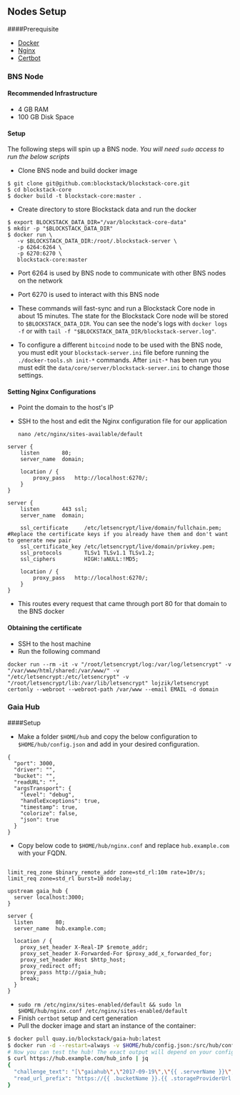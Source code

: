 ## Nodes Setup

####Prerequisite

* [Docker](https://www.digitalocean.com/community/tutorials/how-to-install-and-use-docker-on-ubuntu-16-04)
* [Nginx](https://www.digitalocean.com/community/tutorials/how-to-install-nginx-on-ubuntu-16-04) 
* [Certbot](https://www.digitalocean.com/community/tutorials/how-to-secure-nginx-with-let-s-encrypt-on-ubuntu-16-04)

### BNS Node

#### Recommended Infrastructure 
- 4 GB RAM
- 100 GB Disk Space

#### Setup
The following steps will spin up a BNS node.
_You will need `sudo` access to run the below scripts_
* Clone BNS node and build docker image
```shell
$ git clone git@github.com:blockstack/blockstack-core.git
$ cd blockstack-core
$ docker build -t blockstack-core:master .
```
* Create directory to store Blockstack data and run the docker
```
$ export BLOCKSTACK_DATA_DIR="/var/blockstack-core-data"
$ mkdir -p "$BLOCKSTACK_DATA_DIR"
$ docker run \
   -v $BLOCKSTACK_DATA_DIR:/root/.blockstack-server \
   -p 6264:6264 \  
   -p 6270:6270 \
   blockstack-core:master
```
* Port 6264 is used by BNS node to communicate with other BNS nodes on the network
* Port 6270 is used to interact with this BNS node  

* These commands will fast-sync and run a Blockstack Core node in about 15
minutes.  The state for the Blockstack Core node will be stored to
`$BLOCKSTACK_DATA_DIR`.  You can see the node's logs with `docker logs -f` or with
`tail -f "$BLOCKSTACK_DATA_DIR/blockstack-server.log"`.

* To configure a different `bitcoind` node to be used with the BNS node, you must edit your `blockstack-server.ini` file before running the `./docker-tools.sh init-*` commands. After `init-*` has been run you must edit the `data/core/server/blockstack-server.ini` to change those settings.

#### Setting Nginx Configurations
* Point the domain to the host's IP
* SSH to the host and edit the Nginx configuration file for our application

    `nano /etc/nginx/sites-available/default`
    

````
server {
    listen       80;
    server_name  domain;

    location / {
        proxy_pass   http://localhost:6270/;
    }
}

server {
    listen       443 ssl;
    server_name  domain;

    ssl_certificate     /etc/letsencrypt/live/domain/fullchain.pem; #Replace the certificate keys if you already have them and don't want to generate new pair 
    ssl_certificate_key /etc/letsencrypt/live/domain/privkey.pem;
    ssl_protocols       TLSv1 TLSv1.1 TLSv1.2;
    ssl_ciphers         HIGH:!aNULL:!MD5;

    location / {
        proxy_pass   http://localhost:6270/;
    }
}
````
* This routes every request that came through port 80 for that domain to the BNS docker

#### Obtaining the certificate

* SSH to the host machine 
* Run the following command
````
docker run --rm -it -v "/root/letsencrypt/log:/var/log/letsencrypt" -v "/var/www/html/shared:/var/www/" -v "/etc/letsencrypt:/etc/letsencrypt" -v "/root/letsencrypt/lib:/var/lib/letsencrypt" lojzik/letsencrypt certonly --webroot --webroot-path /var/www --email EMAIL -d domain
```` 

### Gaia Hub 

####Setup

* Make a folder `$HOME/hub` and copy the below configuration to `$HOME/hub/config.json` and add in your desired configuration. 
````
{
  "port": 3000,
  "driver": "",
  "bucket": "",
  "readURL": "",
  "argsTransport": {
    "level": "debug",
    "handleExceptions": true,
    "timestamp": true,
    "colorize": false,
    "json": true
  }
}
````
* Copy below code to `$HOME/hub/nginx.conf` and replace `hub.example.com` with your FQDN.

````
  
limit_req_zone $binary_remote_addr zone=std_rl:10m rate=10r/s;
limit_req zone=std_rl burst=10 nodelay;

upstream gaia_hub {
  server localhost:3000;
}

server {
  listen       80;
  server_name  hub.example.com;

  location / {
    proxy_set_header X-Real-IP $remote_addr;
    proxy_set_header X-Forwarded-For $proxy_add_x_forwarded_for;
    proxy_set_header Host $http_host;
    proxy_redirect off;
    proxy_pass http://gaia_hub;
    break;
  }
}
````

- `sudo rm /etc/nginx/sites-enabled/default && sudo ln $HOME/hub/nginx.conf /etc/nginx/sites-enabled/default`
- Finish `certbot` setup and cert generation
- Pull the docker image and start an instance of the container:

```bash
$ docker pull quay.io/blockstack/gaia-hub:latest
$ docker run -d --restart=always -v $HOME/hub/config.json:/src/hub/config.json -p 3000:3000 -e CONFIG_PATH=/src/hub/config.json quay.io/blockstack/gaia-hub:latest
# Now you can test the hub! The exact output will depend on your configuration
$ curl https://hub.example.com/hub_info | jq
{
  "challenge_text": "[\"gaiahub\",\"2017-09-19\",\"{{ .serverName }}\",\"blockstack_storage_please_sign\"]",
  "read_url_prefix": "https://{{ .bucketName }}.{{ .storageProviderUrl }}/"
}
```
 